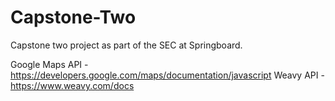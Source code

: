 # Capstone-Two
Capstone two project as part of the SEC at Springboard.

Google Maps API - https://developers.google.com/maps/documentation/javascript
Weavy API - https://www.weavy.com/docs
